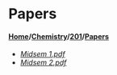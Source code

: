 # Papers
#### [Home](../../..)/[Chemistry](../..)/[201](..)/[Papers]()
- [_Midsem 1.pdf_](Midsem%201.pdf)
- [_Midsem 2.pdf_](Midsem%202.pdf)
